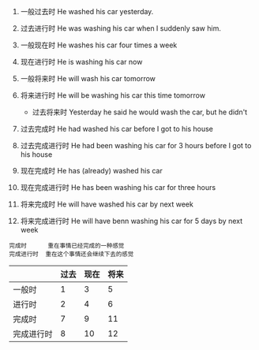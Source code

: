 
1. 一般过去时  He washed his car yesterday.
2. 过去进行时  He was washing his car when I suddenly saw him.  

3. 一般现在时  He washes his car four times a week  
4. 现在进行时  He is washing his car now  

5. 一般将来时  He will wash his car tomorrow 
6. 将来进行时  He will be washing his car this time tomorrow
   - 过去将来时  Yesterday he said he would wash the car, but he didn't  

7. 过去完成时  He had washed his car before I got to his house
8. 过去完成进行时  He had been washing his car for 3 hours before I got to his house

9. 现在完成时      He has (already) washed his car
10. 现在完成进行时  He has been washing his car for three hours 

11. 将来完成时   He will have washed his car by next week
12. 将来完成进行时  He will have benn washing his car for 5 days by next week


```
完成时      重在事情已经完成的一种感觉  
完成进行时  重在这个事情还会继续下去的感觉

```

|   |  过去 |  现在 | 将来  |   
|---|---|---|---|
| 一般时  | 1 | 3 | 5 |  
| 进行时  | 2 |  4 | 6 |   
|  完成时 | 7 |  9 | 11 |   
|  完成进行时 | 8 | 10 | 12 | 
